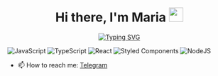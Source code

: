
<h1 align="center">Hi there, I'm Maria
<img src="https://github.com/blackcater/blackcater/raw/main/images/Hi.gif" height="32"/></h1>
<div align="center"><a href="https://git.io/typing-svg"><img src="https://readme-typing-svg.herokuapp.com?font=Fira+Code&pause=1000&center=true&width=240&lines=Frontend+developer" alt="Typing SVG" /></a></div>

![JavaScript](https://img.shields.io/badge/javascript-%23323330.svg?style=for-the-badge&logo=javascript&logoColor=%23F7DF1E)
![TypeScript](https://img.shields.io/badge/typescript-%23007ACC.svg?style=for-the-badge&logo=typescript&logoColor=white)
![React](https://img.shields.io/badge/react-%2320232a.svg?style=for-the-badge&logo=react&logoColor=%2361DAFB)
![Styled Components](https://img.shields.io/badge/styled--components-DB7093?style=for-the-badge&logo=styled-components&logoColor=white)
![NodeJS](https://img.shields.io/badge/node.js-6DA55F?style=for-the-badge&logo=node.js&logoColor=white)

- 📫 How to reach me: 
<a href="https://t.me/Mary_Prok337">Telegram</a>
 
<!-- 
[![Top Langs](https://github-readme-stats.vercel.app/api/top-langs/?username=MaryPro&layout=compact&count_private=true&hide=Handlebars,Shell,Procfile)](https://github.com/anuraghazra/github-readme-stats)
 -->

<!--
**MaryPro/MaryPro** is a ✨ _special_ ✨ repository because its `README.md` (this file) appears on your GitHub profile.

Here are some ideas to get you started:

- 🔭 I’m currently working on ...
- 🌱 I’m currently learning ...
- 👯 I’m looking to collaborate on ...
- 🤔 I’m looking for help with ...
- 💬 Ask me about ...
- 📫 How to reach me: ...
- 😄 Pronouns: ...
- ⚡ Fun fact: ...
-->
